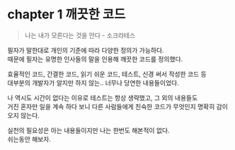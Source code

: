# chapter 1 깨끗한 코드

> 나는 내가 모른다는 것을 안다 - 소크라테스

필자가 말한대로 개인의 기준에 따라 다양한 정의가 가능하다.  
때문에 필자는 유명한 인사들의 말을 인용해 깨끗한 코드를 정의했다.  

효율적인 코드, 간결한 코드, 읽기 쉬운 코드, 테스트, 신경 써서 작성한 코드 등  
대부분의 개발자가 알지만 하지 않는.. 너무나 당연한 내용들이었다.  

나 역시도 시간이 없다는 이유로 테스트는 항상 생략했고, 그 외의 내용들도  
거진 혼자만 일을 계속 하다 보니 다른 사람들에게 친숙한 코드가 무엇인지 명확히 감이 오지 않는다.

실천의 필요성은 아는 내용들이지만 나는 한번도 해본적이 없다.  
쉬는동안 해보자.


